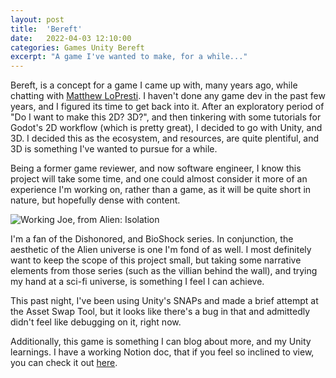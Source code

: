 ```yaml
---
layout: post
title:  'Bereft'
date:   2022-04-03 12:10:00
categories: Games Unity Bereft
excerpt: "A game I've wanted to make, for a while..."
---
```


Bereft, is a concept for a game I came up with, many years ago, while chatting with [Matthew LoPresti](https://twitter.com/Cronotriggers).
I haven't done any game dev in the past few years, and I figured its time to get back into it. After
an exploratory period of "Do I want to make this 2D? 3D?", and then tinkering with some tutorials for
Godot's 2D workflow (which is pretty great), I decided to go with Unity, and 3D. I decided this as the
ecosystem, and resources, are quite plentiful, and 3D is something I've wanted to pursue for a while.

Being a former game reviewer, and now software engineer, I know this project will take some time, and
one could almost consider it more of an experience I'm working on, rather than a game, as it will be
quite short in nature, but hopefully dense with content.

<!-- in dev, don't preface with /praxies -->
![Working Joe, from Alien: Isolation](/praxis/assets/images/alien-isolation-bot.jpg)

I'm a fan of the Dishonored, and BioShock series. In conjunction, the aesthetic of the Alien universe
is one I'm fond of as well. I most definitely want to keep the scope of this project small, but taking
some narrative elements from those series (such as the villian behind the wall), and trying my hand at
a sci-fi universe, is something I feel I can achieve.

This past night, I've been using Unity's SNAPs and made a brief attempt at the Asset Swap Tool, but it
looks like there's a bug in that and admittedly didn't feel like debugging on it, right now.

Additionally, this game is something I can blog about more, and my Unity learnings. I have a working
Notion doc, that if you feel so inclined to view, you can check it out [here](https://johnakers.notion.site/Bereft-9f567656c9a94ef49b012984a2eceb00).
